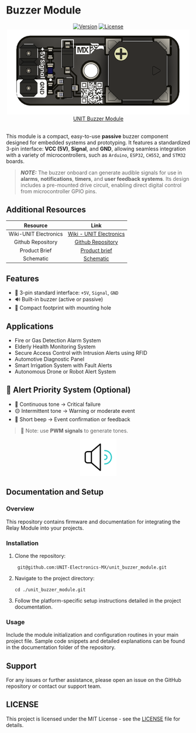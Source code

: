 # Buzzer Module


<div align="center">
    <a href="#"><img src="https://img.shields.io/badge/version-1.0-blue.svg" alt="Version"></a>
    <a href="#"><img src="https://img.shields.io/badge/license-MIT-green.svg" alt="License"></a>
    <br>
</div>

<div align="center">
    <a href="#">
        <img src="hardware/resources/unit_top_ue0088_modulo_buzzer_v_1_1_0.png" width="500px" alt="UNIT Buzzer Module"><br/>
        UNIT Buzzer Module
    </a>
</div>
<br/>

This module is a compact, easy-to-use **passive** buzzer component designed for embedded systems and prototyping. It features a standardized 3-pin interface: **VCC (5V)**, **Signal**, and **GND**, allowing seamless integration with a variety of microcontrollers, such as `Arduino`, `ESP32`, `CH552`, and `STM32` boards.

> **_NOTE:_** The buzzer onboard can generate audible signals for use in **alarms**, **notifications**, **timers**, and **user feedback systems**. Its design includes a pre-mounted drive circuit, enabling direct digital control from microcontroller GPIO pins.

## Additional Resources

<div align="center">

| Resource              | Link                                                                                                                        |
|:---------------------:|:---------------------------------------------------------------------------------------------------------------------------:|
| Wiki-UNIT Electronics | [Wiki - UNIT Electronics](https://unit-electronics-mx.github.io/wiki_uelectronics/es/docs/Modules/buzzer_module)                   |
| Github Repository     | [Github Repository](https://github.com/UNIT-Electronics-MX/unit_buzzer_module)                              |
| Product Brief         | [Product brief](docs/unit_product_brief.pdf)                                                   |
| Schematic             | [Schematic](hardware/unit_sch_v_1_1_0_ue0088_modulo_buzzer.pdf)                                                           |

</div>


## Features

- 🧩 3-pin standard interface: `+5V`, `Signal`, `GND`
- 🔊 Built-in buzzer (active or passive)
- 📏 Compact footprint with mounting hole


## Applications

- Fire or Gas Detection Alarm System
- Elderly Health Monitoring System
- Secure Access Control with Intrusion Alerts using RFID
- Automotive Diagnostic Panel
- Smart Irrigation System with Fault Alerts
- Autonomous Drone or Robot Alert System

## 🔄 Alert Priority System (Optional) 
- 🔴 Continuous tone → Critical failure
- 🟡 Intermittent tone → Warning or moderate event
- 🔵 Short beep → Event confirmation or feedback


> 🔧 Note: use **PWM signals** to generate tones.
<div align="center">
    <img src="hardware/resources/img/sonido.gif" alt="Sound Icon" width="100"/>
</div>


## Documentation and Setup

### Overview
This repository contains firmware and documentation for integrating the Relay Module into your projects.

### Installation
1. Clone the repository:
   ```
    git@github.com:UNIT-Electronics-MX/unit_buzzer_module.git
   ```
2. Navigate to the project directory:
   ```
   cd ./unit_buzzer_module.git
   ```
3. Follow the platform-specific setup instructions detailed in the project documentation.

### Usage
Include the module initialization and configuration routines in your main project file. Sample code snippets and detailed explanations can be found in the documentation folder of the repository.


## Support
For any issues or further assistance, please open an issue on the GitHub repository or contact our support team.


## LICENSE 
This project is licensed under the MIT License - see the [LICENSE](LICENSE) file for details.


